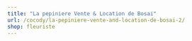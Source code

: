```yaml
---
title: "La pepiniere Vente & Location de Bosai"
url: /cocody/la-pepiniere-vente-and-location-de-bosai-2/
shop: fleuriste
---
```

